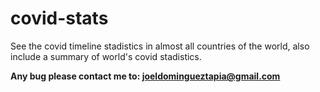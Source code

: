 # covid-stats
See the covid timeline stadistics in almost all countries of the world, also include a summary of world's covid stadistics.

**Any bug please contact me to: joeldomingueztapia@gmail.com**
